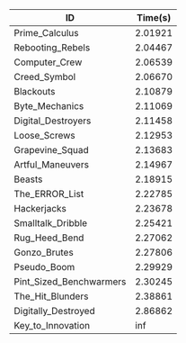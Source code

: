 |ID|Time(s)|
|-|-|
|Prime_Calculus|2.01921|
|Rebooting_Rebels|2.04467|
|Computer_Crew|2.06539|
|Creed_Symbol|2.06670|
|Blackouts|2.10879|
|Byte_Mechanics|2.11069|
|Digital_Destroyers|2.11458|
|Loose_Screws|2.12953|
|Grapevine_Squad|2.13683|
|Artful_Maneuvers|2.14967|
|Beasts|2.18915|
|The_ERROR_List|2.22785|
|Hackerjacks|2.23678|
|Smalltalk_Dribble|2.25421|
|Rug_Heed_Bend|2.27062|
|Gonzo_Brutes|2.27806|
|Pseudo_Boom|2.29929|
|Pint_Sized_Benchwarmers|2.30245|
|The_Hit_Blunders|2.38861|
|Digitally_Destroyed|2.86862|
|Key_to_Innovation|inf|
